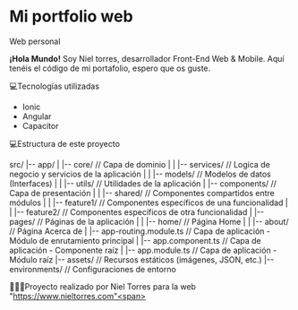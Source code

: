 # Mi portfolio web
Web personal

<strong>¡Hola Mundo!</strong> Soy Niel torres, desarrollador Front-End Web & Mobile. Aquí tenéis el código de mi portafolio, espero que os guste.

💻Tecnologías utilizadas
<ul>
  <li>Ionic</li>
  <li>Angular</li>
  <li>Capacitor</li>
</ul>  
  

💻Estructura de este proyecto

src/
|-- app/
|   |-- core/                       // Capa de dominio
|   |   |-- services/               // Logica de negocio y servicios de la aplicación
|   |   |-- models/                 // Modelos de datos (Interfaces)
|   |   |-- utils/                  // Utilidades de la aplicación
|   |-- components/                 // Capa de presentación
|   |   |-- shared/                 // Componentes compartidos entre módulos
|   |   |-- feature1/               // Componentes específicos de una funcionalidad
|   |   |-- feature2/               // Componentes específicos de otra funcionalidad
|   |-- pages/                      // Páginas de la aplicación
|   |   |-- home/                   // Página Home
|   |   |-- about/                  // Página Acerca de
|   |-- app-routing.module.ts      // Capa de aplicación - Módulo de enrutamiento principal
|   |-- app.component.ts           // Capa de aplicación - Componente raíz
|   |-- app.module.ts              // Capa de aplicación - Módulo raíz
|-- assets/                         // Recursos estáticos (imágenes, JSON, etc.)
|-- environments/                   // Configuraciones de entorno

👨🏾‍💻<span>Proyecto realizado por Niel Torres para la web "https://www.nieltorres.com"<span>
